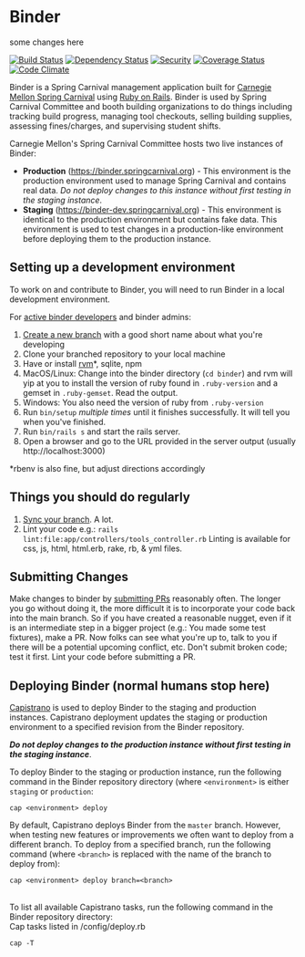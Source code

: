# Binder

some changes here 

[![Build Status](https://travis-ci.org/sc0v/binder-app.svg?branch=master)](https://travis-ci.org/sc0v/binder-app)
[![Dependency Status](https://gemnasium.com/sc0v/binder-app.svg)](https://gemnasium.com/sc0v/binder-app)
[![Security](https://hakiri.io/github/sc0v/binder-app/master.svg)](https://hakiri.io/github/sc0v/binder-app/master)
[![Coverage Status](https://img.shields.io/coveralls/sc0v/binder-app.svg)](https://coveralls.io/r/sc0v/binder-app?branch=master)
[![Code Climate](https://codeclimate.com/github/sc0v/binder-app/badges/gpa.svg)](https://codeclimate.com/github/sc0v/binder-app)

Binder is a Spring Carnival management application built for [Carnegie Mellon Spring Carnival](https://www.springcarnival.org) using [Ruby on Rails](http://rubyonrails.org/). Binder is used by Spring Carnival Committee and booth building organizations to do things including tracking build progress, managing tool checkouts, selling building supplies, assessing fines/charges, and supervising student shifts.

Carnegie Mellon's Spring Carnival Committee hosts two live instances of Binder:

- **Production** (https://binder.springcarnival.org) - This environment is the production environment used to manage Spring Carnival and contains real data. _Do not deploy changes to this instance without first testing in the staging instance_.
- **Staging** (https://binder-dev.springcarnival.org) - This environment is identical to the production environment but contains fake data. This environment is used to test changes in a production-like environment before deploying them to the production instance.

## Setting up a development environment

To work on and contribute to Binder, you will need to run Binder in a local development environment.

For [active binder developers](https://github.com/orgs/sc0v/teams/binder-developers) and binder admins:

1. [Create a new branch](https://docs.github.com/en/pull-requests/collaborating-with-pull-requests/proposing-changes-to-your-work-with-pull-requests/creating-and-deleting-branches-within-your-repository) with a good short name about what you're developing
1. Clone your branched repository to your local machine
1. Have or install [rvm](https://rvm.io/rvm/install)\*, sqlite, npm
1. MacOS/Linux: Change into the binder directory (`cd binder`) and rvm will yip at you to install the version of ruby found in `.ruby-version` and a gemset in `.ruby-gemset`. Read the output.
1. Windows: You also need the version of ruby from `.ruby-version`
1. Run `bin/setup` _multiple times_ until it finishes successfully. It will tell you when you've finished.
1. Run `bin/rails s` and start the rails server.
1. Open a browser and go to the URL provided in the server output (usually http://localhost:3000)

\*rbenv is also fine, but adjust directions accordingly

## Things you should do regularly

1. [Sync your branch](https://docs.github.com/en/pull-requests/collaborating-with-pull-requests/proposing-changes-to-your-work-with-pull-requests/keeping-your-pull-request-in-sync-with-the-base-branch). A lot.
1. Lint your code e.g.: `rails lint:file:app/controllers/tools_controller.rb` Linting is available for css, js, html, html.erb, rake, rb, & yml files.

## Submitting Changes

Make changes to binder by [submitting PRs](https://docs.github.com/en/pull-requests/collaborating-with-pull-requests/proposing-changes-to-your-work-with-pull-requests/creating-a-pull-request) reasonably often. The longer you go without doing it, the more difficult it is to incorporate your code back into the main branch. So if you have created a reasonable nugget, even if it is an intermediate step in a bigger project (e.g.: You made some test fixtures), make a PR. Now folks can see what you're up to, talk to you if there will be a potential upcoming conflict, etc. Don't submit broken code; test it first. Lint your code before submitting a PR.

## Deploying Binder (normal humans stop here)

[Capistrano](http://capistranorb.com/) is used to deploy Binder to the staging and production instances. Capistrano deployment updates the staging or production environment to a specified revision from the Binder repository.

**_Do not deploy changes to the production instance without first testing in the staging instance_**.

To deploy Binder to the staging or production instance, run the following command in the Binder repository directory (where `<environment>` is either `staging` or `production`:

```
cap <environment> deploy
```

By default, Capistrano deploys Binder from the `master` branch. However, when testing new features or improvements we often want to deploy from a different branch. To deploy from a specified branch, run the following command (where `<branch>` is replaced with the name of the branch to deploy from):

```
cap <environment> deploy branch=<branch>
```

<br>
To list all available Capistrano tasks, run the following command in the Binder repository directory:
<br>
Cap tasks listed in /config/deploy.rb

```
cap -T
```
